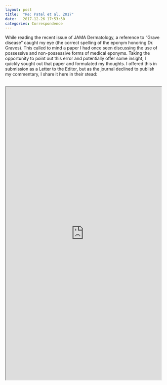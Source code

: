 ```yaml
---
layout: post
title:  "Re: Patel et al. 2017"
date:   2017-12-26 17:53:30
categories: Correspondence
---
```


While reading the recent issue of JAMA Dermatology, a reference to “Grave disease” caught my eye (the correct spelling of the eponym honoring Dr. Graves). This called to mind a paper I had once seen discussing the use of possessive and non-possessive forms of medical eponyms. Taking the opportunity to point out this error and potentially offer some insight, I quickly sought out that paper and formulated my thoughts. I offered this in submission as a Letter to the Editor, but as the journal declined to publish my commentary, I share it here in their stead:
  <br><br>
<iframe src="https://drive.google.com/file/d/1tQ_rFb4DfWaMJ1eT3Hcx2jxvTir8WZ4u/preview" width="100%" height="950"></iframe>

